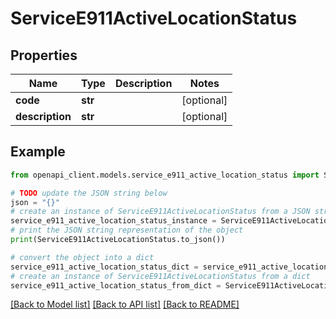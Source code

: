 # ServiceE911ActiveLocationStatus


## Properties

Name | Type | Description | Notes
------------ | ------------- | ------------- | -------------
**code** | **str** |  | [optional] 
**description** | **str** |  | [optional] 

## Example

```python
from openapi_client.models.service_e911_active_location_status import ServiceE911ActiveLocationStatus

# TODO update the JSON string below
json = "{}"
# create an instance of ServiceE911ActiveLocationStatus from a JSON string
service_e911_active_location_status_instance = ServiceE911ActiveLocationStatus.from_json(json)
# print the JSON string representation of the object
print(ServiceE911ActiveLocationStatus.to_json())

# convert the object into a dict
service_e911_active_location_status_dict = service_e911_active_location_status_instance.to_dict()
# create an instance of ServiceE911ActiveLocationStatus from a dict
service_e911_active_location_status_from_dict = ServiceE911ActiveLocationStatus.from_dict(service_e911_active_location_status_dict)
```
[[Back to Model list]](../README.md#documentation-for-models) [[Back to API list]](../README.md#documentation-for-api-endpoints) [[Back to README]](../README.md)


